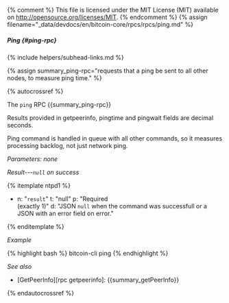 {% comment %}
This file is licensed under the MIT License (MIT) available on
http://opensource.org/licenses/MIT.
{% endcomment %}
{% assign filename="_data/devdocs/en/bitcoin-core/rpcs/rpcs/ping.md" %}

##### Ping {#ping-rpc}
{% include helpers/subhead-links.md %}

{% assign summary_ping-rpc="requests that a ping be sent to all other nodes, to measure ping time." %}

{% autocrossref %}

The `ping` RPC {{summary_ping-rpc}}

Results provided in getpeerinfo, pingtime and pingwait fields are decimal seconds.

Ping command is handled in queue with all other commands, so it measures processing backlog, not just network ping.

*Parameters: none*

*Result---`null` on success*

{% itemplate ntpd1 %}
- n: "`result`"
  t: "null"
  p: "Required<br>(exactly 1)"
  d: "JSON `null` when the command was successfull or a JSON with an error field on error."

{% enditemplate %}

*Example*

{% highlight bash %}
bitcoin-cli ping
{% endhighlight %}

*See also*

* [GetPeerInfo][rpc getpeerinfo]: {{summary_getPeerInfo}}

{% endautocrossref %}
